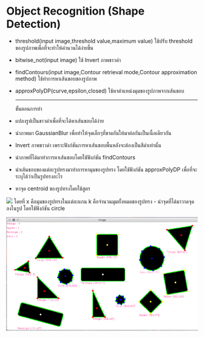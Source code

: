 # Object Recognition (Shape Detection)
- threshold(input image,threshold value,maximum value)
  ใช้ปรับ threshold ของรูปภาพเพื่อที่จะทำให้คำนวนได้ง่ายขึ้น
- bitwise_not(input image)
  ใช้ Invert ภาพขาวดำ
- findContours(input image,Contour retrieval mode,Contour approximation method)
  ใช้ทำการหาเส้นขอบของรูปภาพ
- approxPolyDP(curve,epsilon,closed)
  ใช้หาตำแหน่งมุมของรูปภาพจากเส้นขอบ
  
  -----------------------------------------------
  ขั้นตอนการทำ
- แปลงรูปเป็นขาวดำเพื่อที่จะได้หาเส้นขอบได้ง่าย
- นำภาพมา GaussianBlur เพื่อทำให้จุดเล็กๆที่ขาดกันให้มาต่อกันเป็นเนื้อเดียวกัน
- Invert ภาพขาวดำ เพราะฟังก์ชันการหาเส้นขอบพื้นหลังจะต้องเป็นสีดำเท่านั้น
- นำภาพที่ได้มาทำการหาเส้นขอบโดยใช้ฟังก์ชัน findContours
- นำเส้นขอบของแต่ละรูปทรงมาทำการหามุมของรูปทรง โดยใช้ฟังก์ชัน approxPolyDP เพื่อที่จะระบุได้ว่าเป็นรูปทรงอะไร
- หาจุด centroid ของรูปทรงโดยใช้สูตร 
<img src="https://wikimedia.org/api/rest_v1/media/math/render/svg/e66d5df4ebb23552b557b2400414221242867cc4">
  โดยที่ x คือมุมของรูปทรงในแต่ละแกน k คือจำนวนมุมทั้งหมดของรูปทรง
- นำจุดที่ได้มาวาดจุดลงในรูป โดยใช้ฟังก์ชัน circle

![Screenshot](output.png)
